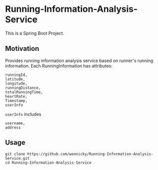 # Running-Information-Analysis-Service

This is a Spring Boot Project.

## Motivation
Provides running information analysis service based on runner's running information. Each RunningInformation has attributes:
```
runningId,
latitude,
longitude,
runningDistance,
totalRunningTime,
heartRate,
Timestamp,
userInfo
```
`userInfo` includes 
```
username,
address
```
## Usage
```
git clone https://github.com/wennicky/Running-Information-Analysis-Service.git
cd Running-Information-Analysis-Service
```
